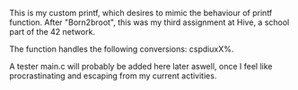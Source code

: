 This is my custom printf, which desires to mimic the behaviour of printf function. After "Born2broot", this was my third assignment at Hive, a school part of the 42 network.

The function handles the following conversions: cspdiuxX%.

A tester main.c will probably be added here later aswell, once I feel like procrastinating and escaping from my current activities.
